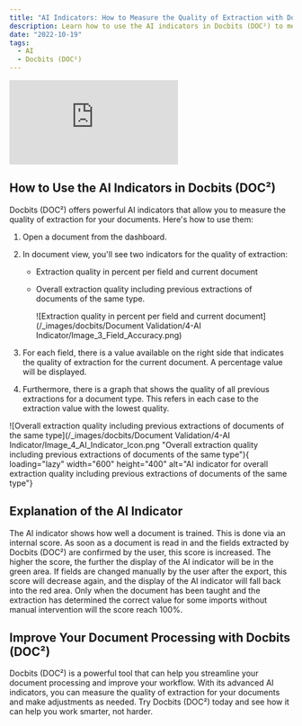 ```yaml
---
title: "AI Indicators: How to Measure the Quality of Extraction with Docbits (DOC²)"
description: Learn how to use the AI indicators in Docbits (DOC²) to measure the quality of extraction for your documents. Improve your document processing with this powerful tool.
date: "2022-10-19"
tags:
  - AI
  - Docbits (DOC²)
---
```


<div class='video-container'>
  <iframe src="https://www.youtube.com/embed/your-video-id" frameborder="0" allowfullscreen></iframe>
</div>

## How to Use the AI Indicators in Docbits (DOC²)

Docbits (DOC²) offers powerful AI indicators that allow you to measure the quality of extraction for your documents. Here's how to use them:

1. Open a document from the dashboard.
2. In document view, you'll see two indicators for the quality of extraction:
     - Extraction quality in percent per field and current document
     - Overall extraction quality including previous extractions of documents of the same type.

         ![Extraction quality in percent per field and current document](/_images/docbits/Document Validation/4-AI Indicator/Image_3_Field_Accuracy.png)
3. For each field, there is a value available on the right side that indicates the quality of extraction for the current document. A percentage value will be displayed.

4. Furthermore, there is a graph that shows the quality of all previous extractions for a document type. This refers in each case to the extraction value with the lowest quality.

![Overall extraction quality including previous extractions of documents of the same type](/_images/docbits/Document Validation/4-AI Indicator/Image_4_AI_Indicator_Icon.png "Overall extraction quality including previous extractions of documents of the same type"){ loading="lazy" width="600" height="400" alt="AI indicator for overall extraction quality including previous extractions of documents of the same type"}

## Explanation of the AI Indicator

The AI indicator shows how well a document is trained. This is done via an internal score. As soon as a document is read in and the fields extracted by Docbits (DOC²) are confirmed by the user, this score is increased. The higher the score, the further the display of the AI indicator will be in the green area. If fields are changed manually by the user after the export, this score will decrease again, and the display of the AI indicator will fall back into the red area. Only when the document has been taught and the extraction has determined the correct value for some imports without manual intervention will the score reach 100%.

## Improve Your Document Processing with Docbits (DOC²)

Docbits (DOC²) is a powerful tool that can help you streamline your document processing and improve your workflow. With its advanced AI indicators, you can measure the quality of extraction for your documents and make adjustments as needed. Try Docbits (DOC²) today and see how it can help you work smarter, not harder. 
